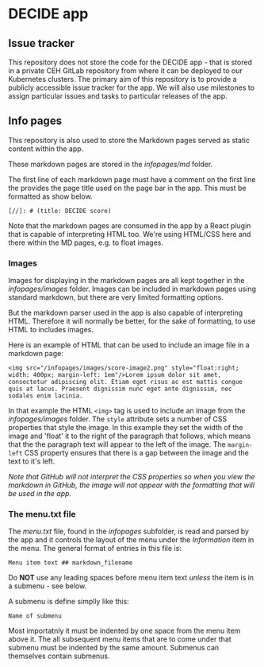 # DECIDE app

## Issue tracker
This repository does not store the code for the DECIDE 
app - that is stored in a private CEH GitLab repository from where it 
can be deployed to our Kubernetes clusters. The primary aim of this repository
is to provide a publicly accessible issue tracker for the app. We will also use 
milestones to assign particular issues and tasks
to particular releases of the app.

## Info pages
This repository is also used to store the Markdown pages served
as static content within the app.

These markdown pages are stored
in the *infopages/md* folder.

The first line of each markdown page must have
a comment on the first line the provides the page title used 
on the page bar in the app. This must be formatted as show below.
```
[//]: # (title: DECIDE score)
```
Note that the markdown pages are consumed in the app by a React
plugin that is capable of interpreting HTML too. We're using HTML/CSS
here and there within the MD pages, e.g. to float images.

### Images
Images for displaying in the markdown pages are all kept together in
the *infopages/images* folder. Images can be included in markdown
pages using standard markdown, but there are very limited formatting
options.

But the markdown parser used in the app is also capable of interpreting
HTML. Therefore it will normally be better, for the sake of formatting,
to use HTML to includes images.

Here is an example of HTML that can be used to include an image
file in a markdown page:
```
<img src="/infopages/images/score-image2.png" style="float:right; width: 400px; margin-left: 1em"/>Lorem ipsum dolor sit amet, consectetur adipiscing elit. Etiam eget risus ac est mattis congue quis at lacus. Praesent dignissim nunc eget ante dignissim, nec sodales enim lacinia.
```
In that example the HTML `<img>` tag is used to include an image from the
*infopages/images* folder. The `style` attribute sets a number of 
CSS properties that style the image. In this example they set the width of
the image and 'float' it to the right of the paragraph that follows, 
which means that the the paragraph text will appear to the left of the 
image. The `margin-left` CSS property ensures that there is a gap
between the image and the text to it's left.

_Note that GitHub will not interpret the CSS properties so when you
view the markdown in GitHub, the image will not appear with the formatting
that will be used in the app._

### The menu.txt file
The *menu.txt* file, found in the *infopages* subfolder, is read and 
parsed by the app and it controls the
layout of the menu under the _Information_ item in the menu. The general
format of entries in this file is:
```
Menu item text ## markdown_filename
```
Do **NOT** use any leading spaces before menu item text _unless_ the 
item is in a submenu - see below.

A submenu is define simplly like this:
```
Name of submenu
```
Most importatnly it must be indented by one space from the menu
item above it. The all subsequent menu items that are
to come under that submenu must be indented by the same amount.
Submenus can themselves contain submenus.

